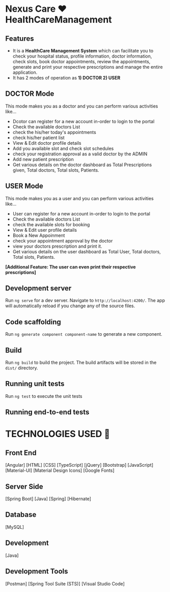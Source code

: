 # Nexus Care ❤️ HealthCareManagement 

##  Features 

- It is a **HealthCare Management System** which can facilitate you to check your hospital status, profile information, doctor information, check slots, book doctor appointments, review the appointments, generate and print your respective prescriptions and manage the entire application.
- It has 2 modes of operation as **1) DOCTOR 2) USER**

## DOCTOR Mode 

This mode makes you as a doctor and you can perform various activities like...
- Dcotor can register for a new account in-order to login to the portal
- Check the available doctors List
- check the his/her today's appointments
- check his/her patient list
- View & Edit doctor profile details
- Add you available slot and check slot schedules
- check your registration approval as a valid doctor by the ADMIN
- Add new patient prescription
- Get various details on the doctor dashboard as Total Prescriptions given, Total doctors, Total slots, Patients.

## USER Mode 

This mode makes you as a user and you can perform various activities like...
- User can register for a new account in-order to login to the portal
- Check the available doctors List
- check the available slots for booking
- View & Edit user profile details
- Book a New Appoinment
- check your appointment approval by the doctor
- view your doctors prescription and print it.
- Get various details on the user dashboard as Total User, Total doctors, Total slots, Patients.

**[Additional Feature: The user can even print their respective prescriptions]**


## Development server

Run `ng serve` for a dev server. Navigate to `http://localhost:4200/`. The app will automatically reload if you change any of the source files.

## Code scaffolding

Run `ng generate component component-name` to generate a new component. 

## Build 

Run `ng build` to build the project. The build artifacts will be stored in the `dist/` directory.

## Running unit tests 

Run `ng test` to execute the unit tests   
## Running end-to-end tests


# TECHNOLOGIES USED 📌

## Front End 

[Angular]
[HTML]
[CSS]
[TypeScript]
[jQuery]
[Bootstrap]
[JavaScript]
[Material-UI]
[Material Design Icons]
[Google Fonts]

## Server Side 

[Spring Boot]
[Java]
[Spring]
[Hibernate]

## Database 

[MySQL]

## Development 

[Java]

## Development Tools 

[Postman]
[Spring Tool Suite (STS)]
[Visual Studio Code]

